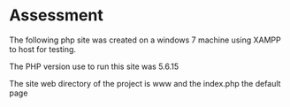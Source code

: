 # Assessment

The following php site was created on a windows 7 machine using XAMPP to host for testing.

The PHP version use to run this site was 5.6.15

The site web directory of the project is www and the index.php the default page
